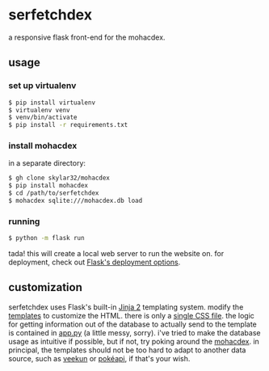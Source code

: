 # serfetchdex
a responsive flask front-end for the mohacdex.
## usage
### set up virtualenv
```sh
$ pip install virtualenv
$ virtualenv venv
$ venv/bin/activate
$ pip install -r requirements.txt
```

### install mohacdex
in a separate directory:
```sh
$ gh clone skylar32/mohacdex
$ pip install mohacdex
$ cd /path/to/serfetchdex
$ mohacdex sqlite:///mohacdex.db load
```

### running
```sh
$ python -m flask run
```
tada! this will create a local web server to run the website on. for deployment, check out [Flask's deployment options](https://flask.palletsprojects.com/en/2.0.x/deploying/index.html).

## customization
serfetchdex uses Flask's built-in [Jinja 2](https://jinja2docs.readthedocs.io/en/stable/) templating system. modify the [templates](templates) to customize the HTML. there is only a [single CSS file](static/style.css).
the logic for getting information out of the database to actually send to the template is contained in [app.py](app.py) (a little messy, sorry). i've tried to make the database usage as intuitive if possible, but if not, try poking around the [mohacdex](https://github.com/skylar32/mohacdex). in principal, the templates should not be too hard to adapt to another data source, such as [veekun](https://github.com/veekun/pokedex) or [pokéapi](https://pokeapi.co/), if that's your wish.
